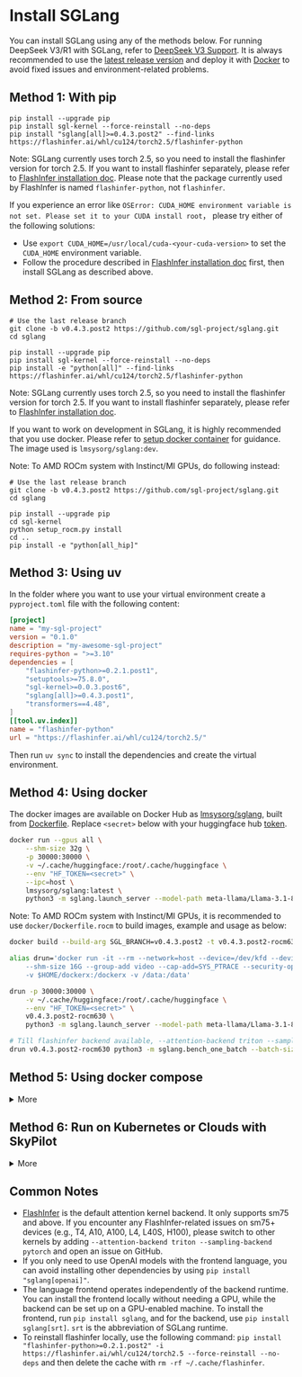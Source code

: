 # Install SGLang

You can install SGLang using any of the methods below. For running DeepSeek V3/R1 with SGLang, refer to [DeepSeek V3 Support](https://github.com/sgl-project/sglang/tree/main/benchmark/deepseek_v3). It is always recommended to use the [latest release version](https://pypi.org/project/sglang/#history) and deploy it with [Docker](https://github.com/sgl-project/sglang/tree/main/benchmark/deepseek_v3#using-docker-recommended) to avoid fixed issues and environment-related problems.

## Method 1: With pip
```
pip install --upgrade pip
pip install sgl-kernel --force-reinstall --no-deps
pip install "sglang[all]>=0.4.3.post2" --find-links https://flashinfer.ai/whl/cu124/torch2.5/flashinfer-python
```

Note: SGLang currently uses torch 2.5, so you need to install the flashinfer version for torch 2.5. If you want to install flashinfer separately, please refer to [FlashInfer installation doc](https://docs.flashinfer.ai/installation.html). Please note that the package currently used by FlashInfer is named `flashinfer-python`, not `flashinfer`.

If you experience an error like `OSError: CUDA_HOME environment variable is not set. Please set it to your CUDA install root`， please try either of the following solutions:

- Use `export CUDA_HOME=/usr/local/cuda-<your-cuda-version>` to set the `CUDA_HOME` environment variable.
- Follow the procedure described in [FlashInfer installation doc](https://docs.flashinfer.ai/installation.html) first, then install SGLang as described above.

## Method 2: From source
```
# Use the last release branch
git clone -b v0.4.3.post2 https://github.com/sgl-project/sglang.git
cd sglang

pip install --upgrade pip
pip install sgl-kernel --force-reinstall --no-deps
pip install -e "python[all]" --find-links https://flashinfer.ai/whl/cu124/torch2.5/flashinfer-python
```

Note: SGLang currently uses torch 2.5, so you need to install the flashinfer version for torch 2.5. If you want to install flashinfer separately, please refer to [FlashInfer installation doc](https://docs.flashinfer.ai/installation.html).

If you want to work on development in SGLang, it is highly recommended that you use docker. Please refer to [setup docker container](https://github.com/sgl-project/sglang/blob/main/docs/developer/development_guide_using_docker.md#setup-docker-container) for guidance. The image used is `lmsysorg/sglang:dev`.

Note: To AMD ROCm system with Instinct/MI GPUs, do following instead:

```
# Use the last release branch
git clone -b v0.4.3.post2 https://github.com/sgl-project/sglang.git
cd sglang

pip install --upgrade pip
cd sgl-kernel
python setup_rocm.py install
cd ..
pip install -e "python[all_hip]"
```

## Method 3: Using uv

In the folder where you want to use your virtual environment create a `pyproject.toml` file with the following content:

```toml
[project]
name = "my-sgl-project"
version = "0.1.0"
description = "my-awesome-sgl-project"
requires-python = ">=3.10"
dependencies = [
    "flashinfer-python>=0.2.1.post1",
    "setuptools>=75.8.0",
    "sgl-kernel>=0.0.3.post6",
    "sglang[all]>=0.4.3.post1",
    "transformers==4.48",
]
[[tool.uv.index]]
name = "flashinfer-python"
url = "https://flashinfer.ai/whl/cu124/torch2.5/"
```

Then run `uv sync` to install the dependencies and create the virtual environment.

## Method 4: Using docker
The docker images are available on Docker Hub as [lmsysorg/sglang](https://hub.docker.com/r/lmsysorg/sglang/tags), built from [Dockerfile](https://github.com/sgl-project/sglang/tree/main/docker).
Replace `<secret>` below with your huggingface hub [token](https://huggingface.co/docs/hub/en/security-tokens).

```bash
docker run --gpus all \
    --shm-size 32g \
    -p 30000:30000 \
    -v ~/.cache/huggingface:/root/.cache/huggingface \
    --env "HF_TOKEN=<secret>" \
    --ipc=host \
    lmsysorg/sglang:latest \
    python3 -m sglang.launch_server --model-path meta-llama/Llama-3.1-8B-Instruct --host 0.0.0.0 --port 30000
```

Note: To AMD ROCm system with Instinct/MI GPUs, it is recommended to use `docker/Dockerfile.rocm` to build images, example and usage as below:

```bash
docker build --build-arg SGL_BRANCH=v0.4.3.post2 -t v0.4.3.post2-rocm630 -f Dockerfile.rocm .

alias drun='docker run -it --rm --network=host --device=/dev/kfd --device=/dev/dri --ipc=host \
    --shm-size 16G --group-add video --cap-add=SYS_PTRACE --security-opt seccomp=unconfined \
    -v $HOME/dockerx:/dockerx -v /data:/data'

drun -p 30000:30000 \
    -v ~/.cache/huggingface:/root/.cache/huggingface \
    --env "HF_TOKEN=<secret>" \
    v0.4.3.post2-rocm630 \
    python3 -m sglang.launch_server --model-path meta-llama/Llama-3.1-8B-Instruct --host 0.0.0.0 --port 30000

# Till flashinfer backend available, --attention-backend triton --sampling-backend pytorch are set by default
drun v0.4.3.post2-rocm630 python3 -m sglang.bench_one_batch --batch-size 32 --input 1024 --output 128 --model amd/Meta-Llama-3.1-8B-Instruct-FP8-KV --tp 8 --quantization fp8
```

## Method 5: Using docker compose

<details>
<summary>More</summary>

> This method is recommended if you plan to serve it as a service.
> A better approach is to use the [k8s-sglang-service.yaml](https://github.com/sgl-project/sglang/blob/main/docker/k8s-sglang-service.yaml).

1. Copy the [compose.yml](https://github.com/sgl-project/sglang/blob/main/docker/compose.yaml) to your local machine
2. Execute the command `docker compose up -d` in your terminal.
</details>

## Method 6: Run on Kubernetes or Clouds with SkyPilot

<details>
<summary>More</summary>

To deploy on Kubernetes or 12+ clouds, you can use [SkyPilot](https://github.com/skypilot-org/skypilot).

1. Install SkyPilot and set up Kubernetes cluster or cloud access: see [SkyPilot's documentation](https://skypilot.readthedocs.io/en/latest/getting-started/installation.html).
2. Deploy on your own infra with a single command and get the HTTP API endpoint:
<details>
<summary>SkyPilot YAML: <code>sglang.yaml</code></summary>

```yaml
# sglang.yaml
envs:
  HF_TOKEN: null

resources:
  image_id: docker:lmsysorg/sglang:latest
  accelerators: A100
  ports: 30000

run: |
  conda deactivate
  python3 -m sglang.launch_server \
    --model-path meta-llama/Llama-3.1-8B-Instruct \
    --host 0.0.0.0 \
    --port 30000
```
</details>

```bash
# Deploy on any cloud or Kubernetes cluster. Use --cloud <cloud> to select a specific cloud provider.
HF_TOKEN=<secret> sky launch -c sglang --env HF_TOKEN sglang.yaml

# Get the HTTP API endpoint
sky status --endpoint 30000 sglang
```
3. To further scale up your deployment with autoscaling and failure recovery, check out the [SkyServe + SGLang guide](https://github.com/skypilot-org/skypilot/tree/master/llm/sglang#serving-llama-2-with-sglang-for-more-traffic-using-skyserve).
</details>

## Common Notes
- [FlashInfer](https://github.com/flashinfer-ai/flashinfer) is the default attention kernel backend. It only supports sm75 and above. If you encounter any FlashInfer-related issues on sm75+ devices (e.g., T4, A10, A100, L4, L40S, H100), please switch to other kernels by adding `--attention-backend triton --sampling-backend pytorch` and open an issue on GitHub.
- If you only need to use OpenAI models with the frontend language, you can avoid installing other dependencies by using `pip install "sglang[openai]"`.
- The language frontend operates independently of the backend runtime. You can install the frontend locally without needing a GPU, while the backend can be set up on a GPU-enabled machine. To install the frontend, run `pip install sglang`, and for the backend, use `pip install sglang[srt]`. `srt` is the abbreviation of SGLang runtime.
- To reinstall flashinfer locally, use the following command: `pip install "flashinfer-python>=0.2.1.post2" -i https://flashinfer.ai/whl/cu124/torch2.5 --force-reinstall --no-deps` and then delete the cache with `rm -rf ~/.cache/flashinfer`.
